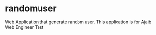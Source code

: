 # randomuser
Web Application that generate random user. This application is for Ajaib Web Engineer Test
